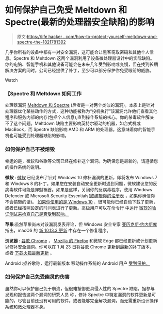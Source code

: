 # 如何保护自己免受 Meltdown 和 Spectre(最新的处理器安全缺陷)的影响

> 原文:[https://life hacker . com/how-to-protect-yourself-meltdown-and-spectre-the-1821781392](https://lifehacker.com/how-to-protect-yourself-from-meltdown-and-spectre-the-1821781392)

几乎你所有的设备中都有一对安全漏洞，这可能会让黑客窃取密码和其他个人信息。Spectre 和 Meltdown 这两个漏洞利用了设备微处理器设计中的实际缺陷。你的电脑、智能手机和其他设备可能会在未来几年受到影响或变慢，但在找到长期解决方案的同时，公司已经提供了补丁，至少可以部分保护你免受眼前的威胁。

Watch

### 【Spectre 和 Meltdown 如何工作

处理器漏洞 [Meltdown 和 Spectre](https://meltdownattack.com/) (后者是一对两个类似的漏洞)，本质上是针对处理器优化某些动作的方式，这种功能被称为“投机执行”该漏洞允许他们查看其他程序和服务内部的内存(包括个人信息),直到操作系统的核心。你的杀毒软件解决不了这个问题。Meltdown 缺陷主要影响英特尔驱动的机器，如台式机或 MacBook，而 Spectre 缺陷影响 AMD 和 ARM 的处理器。这意味着你的智能手机也可能受到处理器缺陷的影响。

### **如何保护自己不被熔毁**

幸运的是，微软和谷歌等公司已经在修补这个漏洞。为确保您是最新的，请遵循您的操作系统的说明。

**微软** : [微软](https://support.microsoft.com/en-us/help/4072699/important-information-regarding-the-windows-security-updates-released) 已经发布了针对 Windows 10 修补漏洞的更新，即将发布 Windows 7 和 Windows 8 的补丁。如果您在安装自动安全更新时遇到问题，微软建议您的反病毒软件可能是罪魁祸首。如果是这样，关闭你的反病毒程序，使用 Windows Defender 或 Microsoft Security Essentials([或编辑你的注册表](https://support.microsoft.com/en-us/help/4072699/important-information-regarding-the-windows-security-updates-released) ，如果你确信你不会搞砸的话)。 [如果你使用的是 Windows 10](https://support.microsoft.com/en-us/help/12373/windows-update-faq) ，很可能你已经自动下载了更新，或者已经按照设定的时间表进行了更新。高级用户可以在命令行 中运行 [微软的验证测试来检查自己是否受到影响。](https://support.microsoft.com/en-us/help/4073119/windows-client-guidance-for-it-pros-to-protect-against-speculative-exe?ranMID=24542&ranEAID=nOD%2FrLJHOac&ranSiteID=nOD_rLJHOac-cUyR1xyRduFhNJVGwlEG1A)

**苹果**:虽然苹果尚未对该漏洞发表评论，但 Windows 安全专家 [亚历克斯·约内斯库](https://twitter.com/aionescu/status/948609809540046849) 指出，macOS 的 [新 10.13.3 更新](https://lifehacker.com/how-to-clean-up-and-optimize-your-sluggish-mac-1794877821) 中存在一个修复程序。

**浏览器** : [谷歌 Chrome](https://support.google.com/faqs/answer/7622138#chrome) ， [Mozilla 的 Firefox](https://blog.mozilla.org/security/2018/01/03/mitigations-landing-new-class-timing-attack/) 和微软 Edge 都已经更新或计划更新以修补安全漏洞。你可以在 1 月 23 日将谷歌 Chrome 更新到最新的补丁版本，或者 [下载火狐最新更新](https://lifehacker.com/why-you-should-check-out-the-new-firefox-quantum-browse-1820430885) 。

Android :据谷歌称，运行最新版本 移动操作系统的 Android 用户 [受到保护。](https://support.google.com/pixelphone/answer/4457705)

### **如何保护自己免受幽灵的伤害**

虽然你可以保护自己免于崩溃，但很难抵御更具侵入性的 Spectre 缺陷。据参与发现和报告这两个漏洞的研究人员 称，修补 Spectre 中特定漏洞的软件更新是可能的，尽管目前还没有可用的软件，或者能够完全解决漏洞，而无需重新设计操作系统和微处理器本身。